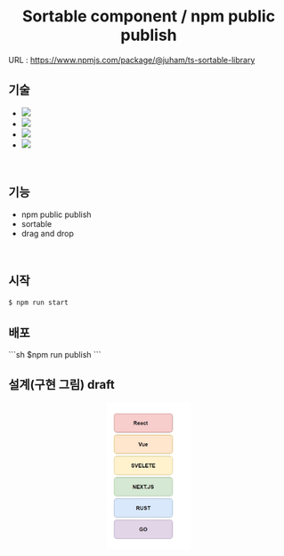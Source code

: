 ﻿<h1 align="center">Sortable component / npm public publish</h1>

URL : https://www.npmjs.com/package/@juham/ts-sortable-library

<h2>기술</h2>
<ul>
    <li><img src="https://img.shields.io/badge/NPM-CB3837?style=flat-square&logo=NPM&logoColor=white"/> </li>
    <li><img src="https://img.shields.io/badge/TypeScript-3178C6?style=flat-square&logo=TypeScript&logoColor=white"/></li>
    <li><img src="https://img.shields.io/badge/React-61DAFB?style=flat-square&logo=React&logoColor=white"/></li>
    <li><img src="https://img.shields.io/badge/CSS-1572B6?style=flat-square&logo=CSS&logoColor=white"/></li>
</ul>

<br />

<h2>기능</h2>
<ul>
    <li> npm public publish </li>
    <li> sortable </li>
    <li> drag and drop </li>
</ul>

<br />

<h2>시작</h2>

```sh
$ npm run start
```

<h2>배포</h2>
```sh
$npm run publish
```

<br />
<h2> 설계(구현 그림) draft</h2>
<p align="center">
    <img src="./public/picture.jpg" alt="architecture" width="150" />
</p>
